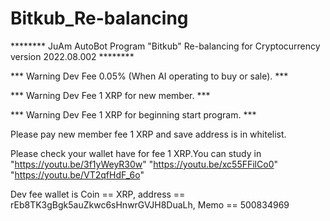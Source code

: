 # Bitkub_Re-balancing
********  JuAm AutoBot Program "Bitkub" Re-balancing for Cryptocurrency version 2022.08.002 ********

*** Warning Dev Fee 0.05% (When AI operating to buy or sale). ***

*** Warning Dev Fee 1 XRP for new member.                     ***

*** Warning Dev Fee 1 XRP for beginning start program.        ***



Please pay new member fee 1 XRP and save address is in whitelist.

Please check your wallet have for fee 1 XRP.You can study in "https://youtu.be/3f1yWeyR30w" "https://youtu.be/xc55FFilCo0"
"https://youtu.be/VT2qfHdF_6o"

Dev fee wallet is Coin == XRP, address == rEb8TK3gBgk5auZkwc6sHnwrGVJH8DuaLh, Memo == 500834969
